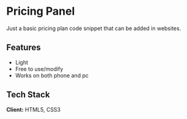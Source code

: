 # Pricing Panel

Just a basic pricing plan code snippet that can be added in websites.

## Features

- Light
- Free to use/modify
- Works on both phone and pc


  
## Tech Stack

**Client:** HTML5, CSS3
